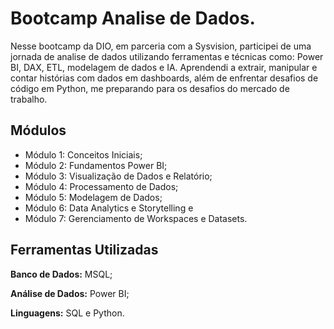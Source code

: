 
# Bootcamp Analise de Dados. 

Nesse bootcamp da DIO, em parceria com a Sysvision, participei de uma jornada de analise de dados utilizando ferramentas e técnicas como: Power BI, DAX, ETL, modelagem de dados e IA. Aprendendi a extrair, manipular e contar histórias com dados em dashboards, além de enfrentar desafios de código em Python, me preparando para os desafios do mercado de trabalho.


## Módulos

- Módulo 1: Conceitos Iniciais;
- Módulo 2: Fundamentos Power BI;
- Módulo 3: Visualização de Dados e Relatório;
- Módulo 4: Processamento de Dados;
- Módulo 5: Modelagem de Dados;
- Módulo 6: Data Analytics e Storytelling e
- Módulo 7: Gerenciamento de Workspaces e Datasets.
    


## Ferramentas Utilizadas

**Banco de Dados:** MSQL;

**Análise de Dados:** Power BI;

**Linguagens:** SQL e Python.

